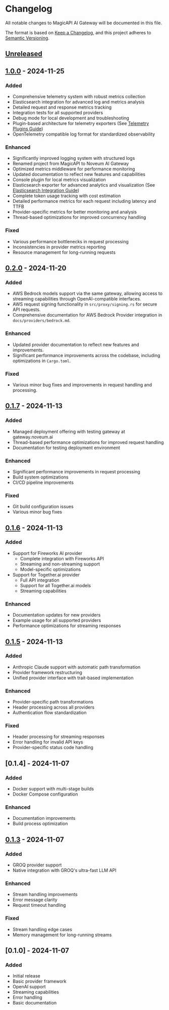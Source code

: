# Changelog

All notable changes to MagicAPI AI Gateway will be documented in this file.

The format is based on [Keep a Changelog](https://keepachangelog.com/en/1.0.0/),
and this project adheres to [Semantic Versioning](https://semver.org/spec/v2.0.0.html).

## [Unreleased]

## [1.0.0] - 2024-11-25
### Added
- Comprehensive telemetry system with robust metrics collection
- Elasticsearch integration for advanced log and metrics analysis
- Detailed request and response metrics tracking
- Integration tests for all supported providers
- Debug mode for local development and troubleshooting
- Plugin-based architecture for telemetry exporters (See [Telemetry Plugins Guide](docs/telemetry-plugins.md))
- OpenTelemetry compatible log format for standardized observability

### Enhanced
- Significantly improved logging system with structured logs
- Renamed project from MagicAPI to Noveum AI Gateway
- Optimized metrics middleware for performance monitoring
- Updated documentation to reflect new features and capabilities
- Console plugin for local metrics visualization
- Elasticsearch exporter for advanced analytics and visualization (See [Elasticsearch Integration Guide](docs/elasticsearch-integration.md))
- Complete token usage tracking with cost estimation
- Detailed performance metrics for each request including latency and TTFB
- Provider-specific metrics for better monitoring and analysis
- Thread-based optimizations for improved concurrency handling

### Fixed
- Various performance bottlenecks in request processing
- Inconsistencies in provider metrics reporting
- Resource management for long-running requests

## [0.2.0] - 2024-11-20
### Added
- AWS Bedrock models support via the same gateway, allowing access to streaming capabilities through OpenAI-compatible interfaces.
- AWS request signing functionality in `src/proxy/signing.rs` for secure API requests.
- Comprehensive documentation for AWS Bedrock Provider integration in `docs/providers/bedrock.md`.

### Enhanced
- Updated provider documentation to reflect new features and improvements.
- Significant performance improvements across the codebase, including optimizations in `Cargo.toml`.

### Fixed
- Various minor bug fixes and improvements in request handling and processing.

## [0.1.7] - 2024-11-13
### Added
- Managed deployment offering with testing gateway at gateway.noveum.ai
- Thread-based performance optimizations for improved request handling
- Documentation for testing deployment environment
### Enhanced
- Significant performance improvements in request processing
- Build system optimizations
- CI/CD pipeline improvements
### Fixed
- Git build configuration issues
- Various minor bug fixes

## [0.1.6] - 2024-11-13
### Added
- Support for Fireworks AI provider
  - Complete integration with Fireworks API
  - Streaming and non-streaming support
  - Model-specific optimizations
- Support for Together.ai provider
  - Full API integration
  - Support for all Together.ai models
  - Streaming capabilities
### Enhanced
- Documentation updates for new providers
- Example usage for all supported providers
- Performance optimizations for streaming responses

## [0.1.5] - 2024-11-13
### Added
- Anthropic Claude support with automatic path transformation
- Provider framework restructuring
- Unified provider interface with trait-based implementation
### Enhanced
- Provider-specific path transformations
- Header processing across all providers
- Authentication flow standardization
### Fixed
- Header processing for streaming responses
- Error handling for invalid API keys
- Provider-specific status code handling

## [0.1.4] - 2024-11-07
### Added
- Docker support with multi-stage builds
- Docker Compose configuration
### Enhanced
- Documentation improvements
- Build process optimization

## [0.1.3] - 2024-11-07
### Added
- GROQ provider support
- Native integration with GROQ's ultra-fast LLM API
### Enhanced
- Stream handling improvements
- Error message clarity
- Request timeout handling
### Fixed
- Stream handling edge cases
- Memory management for long-running streams

## [0.1.0] - 2024-11-07
### Added
- Initial release
- Basic provider framework
- OpenAI support
- Streaming capabilities
- Error handling
- Basic documentation

[Unreleased]: https://github.com/noveum/ai-gateway/compare/v1.0.0...HEAD
[1.0.0]: https://github.com/noveum/ai-gateway/compare/v0.2.0...v1.0.0
[0.2.0]: https://github.com/noveum/ai-gateway/compare/v0.1.7...v0.2.0
[0.1.7]: https://github.com/noveum/ai-gateway/compare/v0.1.6...v0.1.7
[0.1.6]: https://github.com/noveum/ai-gateway/compare/v0.1.5...v0.1.6
[0.1.5]: https://github.com/noveum/ai-gateway/compare/v0.1.4...v0.1.5
[0.1.3]: https://github.com/noveum/ai-gateway/compare/v0.1.0...v0.1.3

